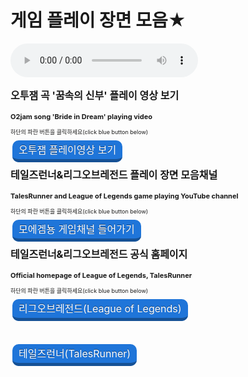 # 게임 플레이 장면 모음★
<html>

<head>
<style>
.btn{text-decoration: none; font-size:1rem; color:white; padding:5px 10px 5px 10px;
margin:3px; border-radius: 10px; transition:all 0.1s; text-shadow: 0px -1px rgba(0,0,0,0.44);}
.btn:active{transform:translateY(10px);}
.btn.blue{background-color:#1f75d9; border-bottom:5px solid #165195;}
.btn.blue:active{border-bottom:2px solid #165195;}
</style>
</head>
<body>
<body background="배경수정.png">                     

<audio src="게임채널 배경음악.mp3" controls autoplay></audio>
<p style="font-size:16px;"><b>오투잼 곡 '꿈속의 신부' 플레이 영상 보기</b>
<p style="font-size:11px;"><b>O2jam song 'Bride in Dream' playing video</b>
<p style="font-size:9px;">하단의 파란 버튼을 클릭하세요(click blue button below)</p>
<a class="btn blue" href="https://www.youtube.com/watch?v=fsxaGLUBmek&t=5s" target="_blank">오투잼 플레이영상 보기</a>

<br>
<p style="font-size:16px;"><b>테일즈런너&리그오브레전드 플레이 장면 모음채널</b>
<p style="font-size:11px;"><b>TalesRunner and League of Legends game playing YouTube channel</b>
<p style="font-size:9px;">하단의 파란 버튼을 클릭하세요(click blue button below)</p>
<a class="btn blue" href="https://www.youtube.com/user/dmsdud95" target="_blank">모에겜뇽 게임채널 들어가기</a>
<br>
<p style="font-size:16px;"><b>테일즈런너&리그오브레전드 공식 홈페이지</b>
<p style="font-size:11px;"><b>Official homepage of League of Legends, TalesRunner</b>
<p style="font-size:9px;">하단의 파란 버튼을 클릭하세요(click blue button below)</p>
<a class="btn blue" href="https://leagueoflegends.co.kr/" target="_blank">리그오브레전드(League of Legends)</a>

<br><br><a class="btn blue" href="http://tr.game.onstove.com/index.asp" target="_blank">테일즈런너(TalesRunner)</a>
